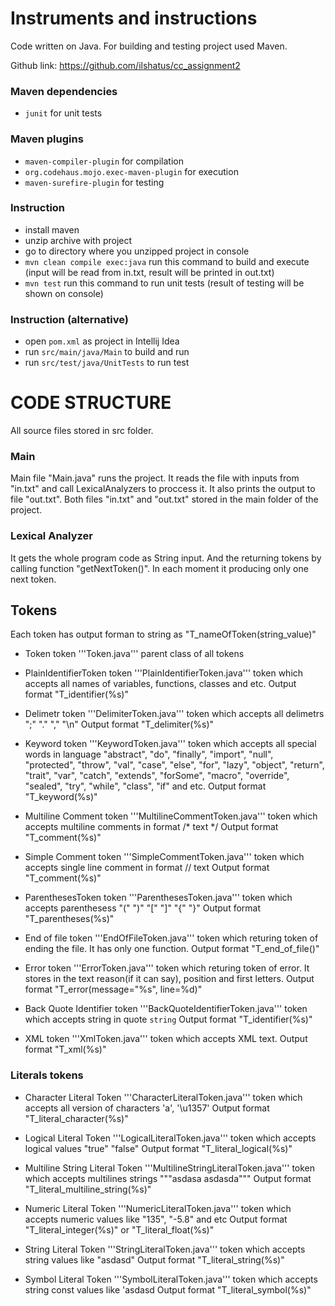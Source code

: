 # Instruments and instructions

Code written on Java. For building and testing project used Maven.

Github link: https://github.com/ilshatus/cc_assignment2

### Maven dependencies
- ```junit``` for unit tests
### Maven plugins
- ```maven-compiler-plugin``` for compilation
- ```org.codehaus.mojo.exec-maven-plugin``` for execution
- ```maven-surefire-plugin``` for testing
### Instruction
- install maven
- unzip archive with project
- go to directory where you unzipped project in console
- ```mvn clean compile exec:java``` run this command to build and execute (input will be read from in.txt, result will be printed in out.txt)
- ```mvn test``` run this command to run unit tests (result of testing will be shown on console)
### Instruction (alternative) 
- open ```pom.xml``` as project in Intellij Idea
- run ```src/main/java/Main``` to build and run
- run ```src/test/java/UnitTests``` to run test


# CODE STRUCTURE
All source files stored in src folder.
### Main 
Main file "Main.java" runs the project. It reads the file with inputs from "in.txt" and call LexicalAnalyzers to proccess it. It also prints the output to file "out.txt". Both files "in.txt" and "out.txt" stored in the main folder of the project.

### Lexical Analyzer

It gets the whole program code as String input. And the returning tokens by calling function "getNextToken()". In each moment it producing only one next token.  

## Tokens

Each token has output forman to string as "T_nameOfToken(string_value)" 

- Token token '''Token.java''' parent class of all tokens

- PlainIdentifierToken token '''PlainIdentifierToken.java''' token which accepts all names of variables, functions, classes and etc.
Output format "T_identifier(%s)"

- Delimetr token '''DelimiterToken.java''' token which accepts all delimetrs ";" "." "," "\n" 
Output format "T_delimiter(%s)"

- Keyword token '''KeywordToken.java''' token which accepts all special words in language "abstract", "do", "finally", "import", "null", "protected", "throw", "val", "case", "else", "for", "lazy", "object", "return", "trait", "var", "catch",  "extends", "forSome", "macro", "override", "sealed", "try", "while", "class", "if" and etc. 
Output format "T_keyword(%s)"
     
- Multiline Comment token '''MultilineCommentToken.java''' token which accepts multiline comments in format /* text */
Output format "T_comment(%s)" 

- Simple Comment token '''SimpleCommentToken.java''' token which accepts single line comment in format // text 
Output format "T_comment(%s)"

- ParenthesesToken token '''ParenthesesToken.java''' token which accepts parenthesess "(" ")" "\[" "\]" "{" "}" 
Output format "T_parentheses(%s)" 

- End of file  token '''EndOfFileToken.java''' token which returing token of ending the file. It has only one function.
Output format "T_end_of_file()" 

- Error  token '''ErrorToken.java''' token which returing token of error. It stores in the text reason(if it can say), position and first letters. 
Output format "T_error(message=\"%s\", line=%d)"

- Back Quote Identifier  token '''BackQuoteIdentifierToken.java''' token which accepts string in quote `string`
Output format "T_identifier(%s)"

- XML  token '''XmlToken.java''' token which accepts XML text. 
Output format "T_xml(%s)"

### Literals tokens

- Character Literal Token '''CharacterLiteralToken.java''' token which accepts all version of characters 'a', '\u1357'
Output format "T_literal_character(%s)"
- Logical Literal Token '''LogicalLiteralToken.java''' token which accepts logical values "true" "false"
Output format "T_literal_logical(%s)"
- Multiline String Literal Token '''MultilineStringLiteralToken.java''' token which accepts multilines strings """asdasa
asdasda""" 
Output format  "T_literal_multiline_string(%s)"
- Numeric Literal Token '''NumericLiteralToken.java''' token which accepts numeric values like "135", "-5.8" and etc
Output format "T_literal_integer(%s)" or "T_literal_float(%s)"

- String Literal Token '''StringLiteralToken.java''' token which accepts string values like "asdasd"
Output format "T_literal_string(%s)"

- Symbol Literal Token '''SymbolLiteralToken.java''' token which accepts string const values like 'asdasd 
Output format "T_literal_symbol(%s)"





